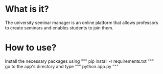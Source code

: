 # What is it?
The university seminar manager is an online platform that allows professors to create seminars and enables students to join them. 

# How to use?
Install the necessary packages using """ pip install -r requirements.txt """ go to the app's directory and type """ python app.py """
